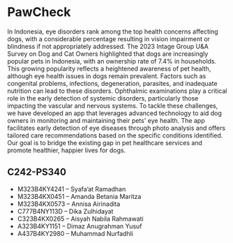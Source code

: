# PawCheck
In Indonesia, eye disorders rank among the top health concerns affecting dogs, with a considerable percentage resulting in vision impairment or blindness if not appropriately addressed. The 2023 Intage Group U&A Survey on Dog and Cat Owners highlighted that dogs are increasingly popular pets in Indonesia, with an ownership rate of 7.4% in households. This growing popularity reflects a heightened awareness of pet health, although eye health issues in dogs remain prevalent. Factors such as congenital problems, infections, degeneration, parasites, and inadequate nutrition can lead to these disorders.  Ophthalmic examinations play a critical role in the early detection of systemic disorders, particularly those impacting the vascular and nervous systems. To tackle these challenges, we have developed an app that leverages advanced technology to aid dog owners in monitoring and maintaining their pets' eye health. The app facilitates early detection of eye diseases through photo analysis and offers tailored care recommendations based on the specific conditions identified. Our goal is to bridge the existing gap in pet healthcare services and promote healthier, happier lives for dogs.


## C242-PS340<br/> 
* M323B4KY4241 – Syafa’at Ramadhan
* M323B4KX0451 – Amanda Betania Maritza
* M323B4KX0573 – Annisa Airinadita
* C777B4NY113D – Dika Zulhidayat
* C323B4KX0265 – Aisyah Nabila Rahmawati
* A323B4KY1151 – Dimaz Anugrahman Yusuf
* A437B4KY2980 – Muhammad Nurfadhli
